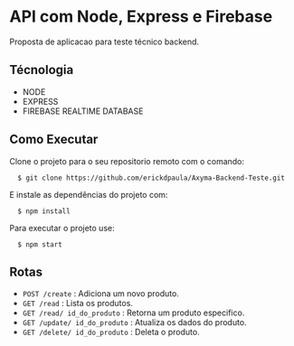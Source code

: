 # API com Node, Express e Firebase
Proposta de aplicacao para teste técnico backend.

## Técnologia
- NODE
- EXPRESS
- FIREBASE REALTIME DATABASE

## Como Executar
Clone o projeto para o seu repositorio remoto com o comando:

``` 
  $ git clone https://github.com/erickdpaula/Axyma-Backend-Teste.git
```

E instale as dependências do projeto com:
```
  $ npm install
```

Para executar o projeto use:
```
  $ npm start
```


## Rotas

- ` POST /create ` : Adiciona um novo produto.
- ` GET /read ` : Lista os produtos.
- ` GET /read/ id_do_produto ` : Retorna um produto especifico.
- ` GET /update/ id_do_produto ` : Atualiza os dados do produto.
- ` GET /delete/ id_do_produto ` : Deleta o produto.
